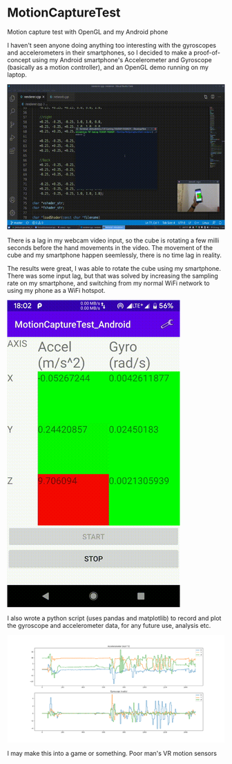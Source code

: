 # MotionCaptureTest
Motion capture test with OpenGL and my Android phone

I haven't seen anyone doing anything too interesting with the gyroscopes and accelerometers in their smartphones, so I decided to make a proof-of-concept using my Android smartphone's Accelerometer and Gyroscope (basically as a motion controller), and an OpenGL demo running on my laptop.

![Demo Gif](https://raw.githubusercontent.com/ShrinathN/MotionCaptureTest/master/img/Test.gif)

There is a lag in my webcam video input, so the cube is rotating a few milli seconds before the hand movements in the video. The movement of the cube and my smartphone happen seemlessly, there is no time lag in reality.

The results were great, I was able to rotate the cube using my smartphone. There was some input lag, but that was solved by increasing the sampling rate on my smartphone, and switching from my normal WiFi network to using my phone as a WiFi hotspot.

![App Working](https://raw.githubusercontent.com/ShrinathN/MotionCaptureTest/master/img/App.gif)

I also wrote a python script (uses pandas and matplotlib) to record and plot the gyroscope and accelerometer data, for any future use, analysis etc.

![Graph by the python script](https://raw.githubusercontent.com/ShrinathN/MotionCaptureTest/master/img/Figure_1.png)

I may make this into a game or something. Poor man's VR motion sensors
